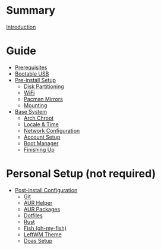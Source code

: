 # Summary

[Introduction](./intro.md)

# Guide

- [Prerequisites](./pre_requisites.md)
- [Bootable USB](./bootable_usb.md)
- [Pre-install Setup](./pre-install_setup.md)
  - [Disk Partitioning](./disk_partitioning.md)
  - [WiFi](./wifi.md)
  - [Pacman Mirrors](./pacman_mirrors.md)
  - [Mounting](./mounting.md)
- [Base System](./base_system.md)
  - [Arch Chroot](./arch_chroot.md)
  - [Locale & Time](./locale_time.md)
  - [Network Configuration](./network_config.md)
  - [Account Setup](./account_setup.md)
  - [Boot Manager](./boot_manager.md)
  - [Finishing Up](./finishing_up.md)


# Personal Setup (not required)

- [Post-install Configuration]()
  - [Git]()
  - [AUR Helper]()
  - [AUR Packages]()
  - [Dotfiles]()
  - [Rust]()
  - [Fish (oh-my-fish)]()
  - [LeftWM Theme]()
  - [Doas Setup]()
